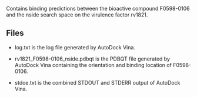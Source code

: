 Contains binding predictions between the bioactive compound F0598-0106 and the nside search space on the virulence factor rv1821.

## Files

- log.txt is the log file generated by AutoDock Vina.

- rv1821_F0598-0106_nside.pdbqt is the PDBQT file generated by AutoDock Vina containing the orientation and binding location of F0598-0106.

- stdoe.txt is the combined STDOUT and STDERR output of AutoDock Vina.

